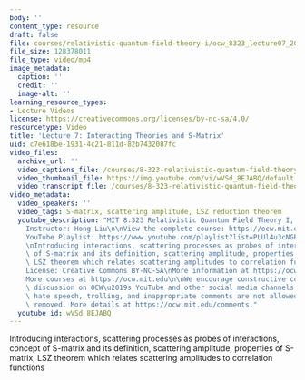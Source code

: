 ```yaml
---
body: ''
content_type: resource
draft: false
file: courses/relativistic-quantum-field-theory-i/ocw_8323_lecture07_2023feb27_360p_16_9.mp4
file_size: 128378011
file_type: video/mp4
image_metadata:
  caption: ''
  credit: ''
  image-alt: ''
learning_resource_types:
- Lecture Videos
license: https://creativecommons.org/licenses/by-nc-sa/4.0/
resourcetype: Video
title: 'Lecture 7: Interacting Theories and S-Matrix'
uid: c7e618be-1931-4c21-811d-82b7432087fc
video_files:
  archive_url: ''
  video_captions_file: /courses/8-323-relativistic-quantum-field-theory-i-spring-2023/1CIgVssTam7nLHjNiNhJ6QoW1VYmGXJZf_transcript.webvtt
  video_thumbnail_file: https://img.youtube.com/vi/wVSd_8EJABQ/default.jpg
  video_transcript_file: /courses/8-323-relativistic-quantum-field-theory-i-spring-2023/1CIgVssTam7nLHjNiNhJ6QoW1VYmGXJZf_transcript.pdf
video_metadata:
  video_speakers: ''
  video_tags: S-matrix, scattering amplitude, LSZ reduction theorem
  youtube_description: "MIT 8.323 Relativistic Quantum Field Theory I, Spring 2023\n\
    Instructor: Hong Liu\n\nView the complete course: https://ocw.mit.edu/courses/8-323-relativistic-quantum-field-theory-i-spring-2023/\n\
    YouTube Playlist: https://www.youtube.com/playlist?list=PLUl4u3cNGP61AV6bhf4mB3tCyWQrI_uU5\n\
    \nIntroducing interactions, scattering processes as probes of interactions,  concept\
    \ of S-matrix and its definition, scattering amplitude, properties of S-matrix,\
    \ LSZ theorem which relates scattering amplitudes to correlation functions \n\n\
    License: Creative Commons BY-NC-SA\nMore information at https://ocw.mit.edu/terms\n\
    More courses at https://ocw.mit.edu\n\nWe encourage constructive comments and\
    \ discussion on OCW\u2019s YouTube and other social media channels. Personal attacks,\
    \ hate speech, trolling, and inappropriate comments are not allowed and may be\
    \ removed. More details at https://ocw.mit.edu/comments."
  youtube_id: wVSd_8EJABQ
---
```

Introducing interactions, scattering processes as probes of interactions,  concept of S-matrix and its definition, scattering amplitude, properties of S-matrix, LSZ theorem which relates scattering amplitudes to correlation functions